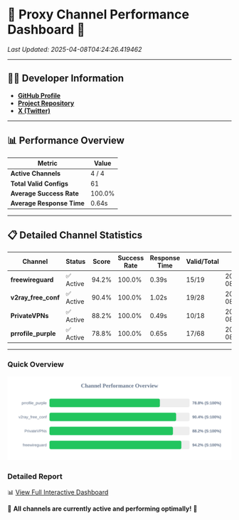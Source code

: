 # 🌟 Proxy Channel Performance Dashboard 🌟

_Last Updated: 2025-04-08T04:24:26.419462_

---

## 👩‍💻 Developer Information

- **[GitHub Profile](https://github.com/4n0nymou3)**  
- **[Project Repository](https://github.com/4n0nymou3/multi-proxy-config-fetcher)**  
- **[X (Twitter)](https://x.com/4n0nymou3)**  

---

## 📊 Performance Overview

| Metric                | Value       |
|-----------------------|-------------|
| **Active Channels**   | 4 / 4       |
| **Total Valid Configs** | 61          |
| **Average Success Rate** | 100.0%      |
| **Average Response Time** | 0.64s       |

---

## 📋 Detailed Channel Statistics

| Channel          | Status     | Score  | Success Rate | Response Time | Valid/Total | Last Success               |
|------------------|------------|--------|--------------|---------------|-------------|----------------------------|
| **freewireguard**  | ✅ Active  | 94.2%  | 100.0% | 0.39s         | 15/19       | 2025-04-08T04:24:26.418115 |
| **v2ray_free_conf**  | ✅ Active  | 90.4%  | 100.0% | 1.02s         | 19/28       | 2025-04-08T04:24:25.478910 |
| **PrivateVPNs**  | ✅ Active  | 88.2%  | 100.0% | 0.49s         | 10/18       | 2025-04-08T04:24:26.004097 |
| **prrofile_purple**  | ✅ Active  | 78.8%  | 100.0% | 0.65s         | 17/68       | 2025-04-08T04:24:24.394647 |

---

### Quick Overview
<div align="center">
  <a href="https://raw.githubusercontent.com/nullluser/NullRepo/refs/heads/main/assets/channel_stats_chart.svg">
    <img src="https://raw.githubusercontent.com/nullluser/NullRepo/refs/heads/main/assets/channel_stats_chart.svg" alt="Source Performance Statistics" width="800">
  </a>
</div>

### Detailed Report
📊 [View Full Interactive Dashboard](https://htmlpreview.github.io/?https://github.com/nullluser/NullRepo/blob/main/assets/performance_report.html)

🎉 **All channels are currently active and performing optimally!** 🎉

